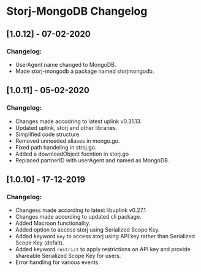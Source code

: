 # Storj-MongoDB Changelog

## [1.0.12] - 07-02-2020
### Changelog:
* UserAgent name changed to MongoDB.
* Made storj-mongodb a package named storjmongodb.

## [1.0.11] - 05-02-2020
### Changelog:
* Changes made accodring to latest uplink v0.31.13.
* Updated uplink, storj and other libraries.
* Simplified code structure.
* Removed unneeded aliases in mongo.go.
* Fixed path handeling in stroj.go.
* Added a downloadObject fucntion in storj.go
* Replaced partnerID with userAgent and named as MongoDB.

## [1.0.10] - 17-12-2019
### Changelog:
* Changess made according to latest libuplink v0.27.1
* Changes made according to updated cli package.
* Added Macroon functionality.
* Added option to access storj using Serialized Scope Key. 
* Added keyword `key` to access storj using API key rather than Serialized Scope Key (defalt).
* Added keyword `restrict` to apply restrictions on API key and provide shareable Serialized Scope Key for users.
* Error handling for various events.